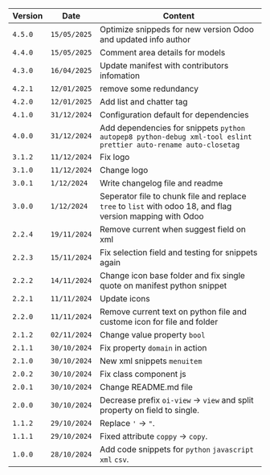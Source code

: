 | Version | Date         | Content                                                                                                         |
| ------- | ------------ | --------------------------------------------------------------------------------------------------------------- |
| `4.5.0` | `15/05/2025` | Optimize snippeds for new version Odoo and updated info author                                                  |
| `4.4.0` | `15/05/2025` | Comment area details for models                                                                                 |
| `4.3.0` | `16/04/2025` | Update manifest with contributors infomation                                                                    |
| `4.2.1` | `12/01/2025` | remove some redundancy                                                                                          |
| `4.2.0` | `12/01/2025` | Add list and chatter tag                                                                                        |
| `4.1.0` | `31/12/2024` | Configuration default for dependencies                                                                          |
| `4.0.0` | `31/12/2024` | Add dependencies for snippets `python autopep8 python-debug xml-tool eslint prettier auto-rename auto-closetag` |
| `3.1.2` | `11/12/2024` | Fix logo                                                                                                        |
| `3.1.0` | `11/12/2024` | Change logo                                                                                                     |
| `3.0.1` | `1/12/2024`  | Write changelog file and readme                                                                                 |
| `3.0.0` | `1/12/2024`  | Seperator file to chunk file and replace `tree` to `list` with odoo 18, and flag version mapping with Odoo      |
| `2.2.4` | `19/11/2024` | Remove current when suggest field on xml                                                                        |
| `2.2.3` | `15/11/2024` | Fix selection field and testing for snippets again                                                              |
| `2.2.2` | `14/11/2024` | Change icon base folder and fix single quote on manifest python snippet                                         |
| `2.2.1` | `11/11/2024` | Update icons                                                                                                    |
| `2.2.0` | `11/11/2024` | Remove current text on python file and custome icon for file and folder                                         |
| `2.1.2` | `02/11/2024` | Change value property `bool`                                                                                    |
| `2.1.1` | `30/10/2024` | Fix property `domain` in action                                                                                 |
| `2.1.0` | `30/10/2024` | New xml snippets `menuitem`                                                                                     |
| `2.0.2` | `30/10/2024` | Fix class component js                                                                                          |
| `2.0.1` | `30/10/2024` | Change README.md file                                                                                           |
| `2.0.0` | `30/10/2024` | Decrease prefix `oi-view` -> `view` and split property on field to single.                                      |
| `1.1.2` | `29/10/2024` | Replace `'` -> `"`.                                                                                             |
| `1.1.1` | `29/10/2024` | Fixed attribute `coppy` -> `copy`.                                                                              |
| `1.0.0` | `28/10/2024` | Add code snippets for `python` `javascript` `xml` `csv`.                                                        |
